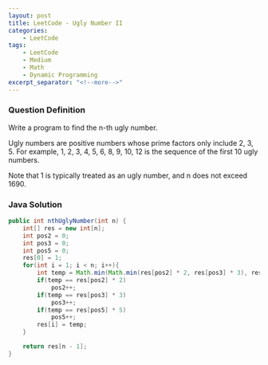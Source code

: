 ```yaml
---
layout: post
title: LeetCode - Ugly Number II
categories:
    - LeetCode
tags:
    - LeetCode
    - Medium
    - Math
    - Dynamic Programming
excerpt_separator: "<!--more-->"
---
```


### Question Definition

Write a program to find the n-th ugly number.

Ugly numbers are positive numbers whose prime factors only include 2, 3, 5. For example, 1, 2, 3, 4, 5, 6, 8, 9, 10, 12 is the sequence of the first 10 ugly numbers.
<!--more-->

Note that 1 is typically treated as an ugly number, and n does not exceed 1690.

### Java Solution
```java
public int nthUglyNumber(int n) {
    int[] res = new int[n];
    int pos2 = 0;
    int pos3 = 0;
    int pos5 = 0;
    res[0] = 1;
    for(int i = 1; i < n; i++){
        int temp = Math.min(Math.min(res[pos2] * 2, res[pos3] * 3), res[pos5] * 5);
        if(temp == res[pos2] * 2)
            pos2++;
        if(temp == res[pos3] * 3)
            pos3++;
        if(temp == res[pos5] * 5)
            pos5++;
        res[i] = temp;
    }

    return res[n - 1];
}
```